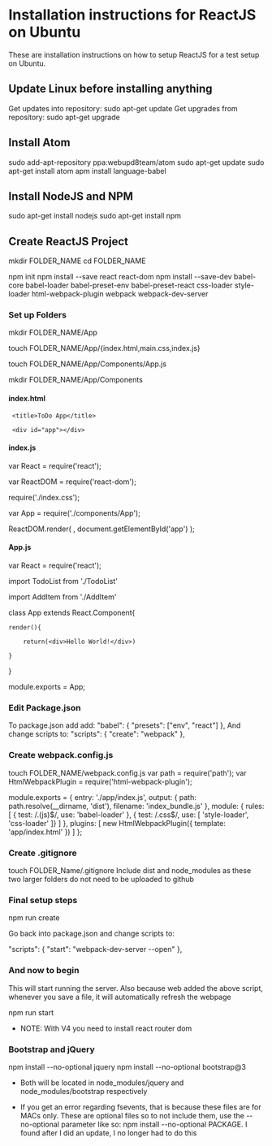 # Installation instructions for ReactJS on Ubuntu
These are installation instructions on how to setup ReactJS for a test setup on Ubuntu. 

## Update Linux before installing anything
Get updates into repository: sudo apt-get update 
Get upgrades from repository: sudo apt-get upgrade 

## Install Atom
sudo add-apt-repository ppa:webupd8team/atom 
sudo apt-get update 
sudo apt-get install atom 
apm install language-babel 

## Install NodeJS and NPM
sudo apt-get install nodejs 
sudo apt-get install npm

## Create ReactJS Project
mkdir FOLDER_NAME
cd FOLDER_NAME

npm init 
npm install --save react react-dom 
npm install --save-dev babel-core babel-loader babel-preset-env babel-preset-react css-loader style-loader html-webpack-plugin webpack webpack-dev-server 


### Set up Folders
mkdir FOLDER_NAME/App 

touch FOLDER_NAME/App/{index.html,main.css,index.js} 

touch FOLDER_NAME/App/Components/App.js

mkdir FOLDER_NAME/App/Components 

#### index.html
<!DOCTYPE html> 

 <html lang="en"> 
	
   <head> 
     <meta charset="UTF-8"> 
	
     <title>ToDo App</title> 
     
   </head> 
   
   <body> 
	
     <div id="app"></div> 
     
   </body> 
   
 </html>  
 

#### index.js
var React = require('react'); 

var ReactDOM = require('react-dom'); 

require('./index.css'); 

var App = require('./components/App'); 


ReactDOM.render(  <App />, document.getElementById('app') ); 


#### App.js
var React = require('react'); 

import TodoList from './TodoList'  

import AddItem from './AddItem' 


class App extends React.Component{ 

	render(){ 
	
		return(<div>Hello World!</div>) 
		
	} 
	
} 

module.exports = App; 

### Edit Package.json
To package.json add add: 
"babel": { 
	"presets": ["env", "react"] 
}, 
And change scripts to: 
"scripts": { 
    "create": "webpack" 
  }, 

### Create webpack.config.js 
touch FOLDER_NAME/webpack.config.js 
var path = require('path'); 
var HtmlWebpackPlugin = require('html-webpack-plugin');  

module.exports = { 
   entry: './app/index.js', 
   output: { 
     path: path.resolve(__dirname, 'dist'), 
     filename: 'index_bundle.js' 
   }, 
   module: { 
     rules: [ 
       { test: /\.(js)$/, use: 'babel-loader' }, 
       { test: /\.css$/, use: [ 'style-loader', 'css-loader' ]} 
     ] 
   }, 
   plugins: [
     new HtmlWebpackPlugin({
       template: 'app/index.html'
     })
   ]
 }; 
 
 
### Create .gitignore
touch FOLDER_Name/.gitignore
Include dist and node_modules as these two larger folders do not need to be uploaded to github 


### Final setup steps
npm run create 

Go back into package.json and change scripts to: 

"scripts": {
	"start": "webpack-dev-server --open"
}, 

### And now to begin
This will start running the server. Also because web added the above script, whenever you save a file, it will automatically refresh the webpage

npm run start 

 * NOTE: With V4 you need to install react router dom   
 
### Bootstrap and jQuery
npm install --no-optional jquery
npm install --no-optional bootstrap@3
 * Both will be located in node_modules/jquery and node_modules/bootstrap respectively 
 
* If you get an error regarding fsevents, that is because these files are for MACs only. These are optional files so to not include them, use the --no-optional parameter like so: npm install --no-optional PACKAGE. I found after I did an update, I no longer had to do this  
